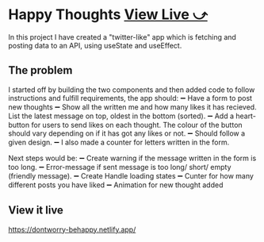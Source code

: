 # Happy Thoughts [View Live &#10555;](https://dontworry-behappy.netlify.app/)

In this project I have created a "twitter-like" app which is fetching and posting data to an API, using useState and useEffect.

## The problem

I started off by building the two components and then added code to follow instructions and fulfill requirements, the app should:
  ➖ Have a form to post new thoughts
  ➖ Show all the written me and how many likes it has recieved. List the latest message on top, oldest in the bottom (sorted).
  ➖ Add a heart-button for users to send likes on each thought. The colour of the button should vary depending on if it has got any likes or not.
  ➖ Should follow a given design.
  ➖ I also made a counter for letters written in the form.

 Next steps would be:
  ➖ Create warning if the message written in the form is too long.
  ➖ Error-message if sent message is too long/ short/ empty (friendly message).
  ➖ Create Handle loading states
  ➖ Cunter for how many different posts you have liked 
  ➖ Animation for new thought added

## View it live
https://dontworry-behappy.netlify.app/

